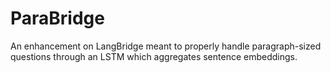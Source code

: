 # ParaBridge
An enhancement on LangBridge meant to properly handle paragraph-sized questions through an LSTM which aggregates sentence embeddings.
